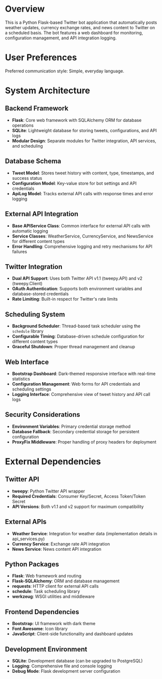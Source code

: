 # Overview

This is a Python Flask-based Twitter bot application that automatically posts weather updates, currency exchange rates, and news content to Twitter on a scheduled basis. The bot features a web dashboard for monitoring, configuration management, and API integration logging.

# User Preferences

Preferred communication style: Simple, everyday language.

# System Architecture

## Backend Framework
- **Flask**: Core web framework with SQLAlchemy ORM for database operations
- **SQLite**: Lightweight database for storing tweets, configurations, and API logs
- **Modular Design**: Separate modules for Twitter integration, API services, and scheduling

## Database Schema
- **Tweet Model**: Stores tweet history with content, type, timestamps, and success status
- **Configuration Model**: Key-value store for bot settings and API credentials
- **ApiLog Model**: Tracks external API calls with response times and error logging

## External API Integration
- **Base APIService Class**: Common interface for external API calls with automatic logging
- **Service Classes**: WeatherService, CurrencyService, and NewsService for different content types
- **Error Handling**: Comprehensive logging and retry mechanisms for API failures

## Twitter Integration
- **Dual API Support**: Uses both Twitter API v1.1 (tweepy.API) and v2 (tweepy.Client)
- **OAuth Authentication**: Supports both environment variables and database-stored credentials
- **Rate Limiting**: Built-in respect for Twitter's rate limits

## Scheduling System
- **Background Scheduler**: Thread-based task scheduler using the `schedule` library
- **Configurable Timing**: Database-driven schedule configuration for different content types
- **Graceful Shutdown**: Proper thread management and cleanup

## Web Interface
- **Bootstrap Dashboard**: Dark-themed responsive interface with real-time statistics
- **Configuration Management**: Web forms for API credentials and scheduling settings
- **Logging Interface**: Comprehensive view of tweet history and API call logs

## Security Considerations
- **Environment Variables**: Primary credential storage method
- **Database Fallback**: Secondary credential storage for persistent configuration
- **ProxyFix Middleware**: Proper handling of proxy headers for deployment

# External Dependencies

## Twitter API
- **tweepy**: Python Twitter API wrapper
- **Required Credentials**: Consumer Key/Secret, Access Token/Token Secret
- **API Versions**: Both v1.1 and v2 support for maximum compatibility

## External APIs
- **Weather Service**: Integration for weather data (implementation details in api_services.py)
- **Currency Service**: Exchange rate API integration
- **News Service**: News content API integration

## Python Packages
- **Flask**: Web framework and routing
- **Flask-SQLAlchemy**: ORM and database management
- **requests**: HTTP client for external API calls
- **schedule**: Task scheduling library
- **werkzeug**: WSGI utilities and middleware

## Frontend Dependencies
- **Bootstrap**: UI framework with dark theme
- **Font Awesome**: Icon library
- **JavaScript**: Client-side functionality and dashboard updates

## Development Environment
- **SQLite**: Development database (can be upgraded to PostgreSQL)
- **Logging**: Comprehensive file and console logging
- **Debug Mode**: Flask development server configuration